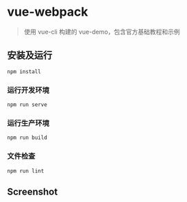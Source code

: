 # vue-webpack
> 使用 vue-cli 构建的 vue-demo，包含官方基础教程和示例
 
## 安装及运行

```
npm install
```

### 运行开发环境

```
npm run serve
```

### 运行生产环境

```
npm run build
```

### 文件检查

```
npm run lint
```

## Screenshot



